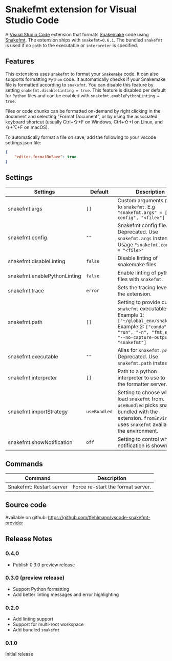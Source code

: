 # Snakefmt extension for Visual Studio Code

A [Visual Studio Code](https://code.visualstudio.com/) extension that formats [Snakemake](https://snakemake.readthedocs.io/) code using [Snakefmt](https://github.com/snakemake/snakefmt). The extension ships with `snakefmt=0.6.1`. 
The bundled `snakefmt` is used if no `path` to the executable or `interpreter` is specified.

## Features

This extensions uses `snakefmt` to format your `Snakemake` code. It can also supports formatting `Python` code.
It automatically checks if your Snakemake file is formatted according to `snakefmt`.
You can disable this feature by setting `snakefmt.disableLinting = true`. This feature is disabled per default for `Python` files and can be enabled with `snakefmt.enablePythonLinting = true`.

Files or code chunks can be formatted on-demand by right clicking in the document and
selecting "Format Document", or by using the associated keyboard shortcut
(usually Ctrl+⇧+F on Windows, Ctrl+⇧+I on Linux, and ⇧+⌥+F on macOS).

To automatically format a file on save, add the following to your
vscode settings.json file:

```json
{
    "editor.formatOnSave": true
}
```

## Settings

| Settings                         | Default      | Description                                                                                                                                                                                                                                                              |
| -------------------------------- | ------------ | ------------------------------------------------------------------------------------------------------------------------------------------------------------------------------------------------------------------------------------------------------------------------ |
| snakefmt.args             | `[]`         | Custom arguments passed to `snakefmt`. E.g `"snakefmt.args" = ["--config", "<file>"]` |
| snakefmt.config           | `""`         | Snakefmt config file. Deprecated. Use `snakefmt.args` instead. Usage `"snakefmt.config" = "<file>"` |
| snakefmt.disableLinting   | `false`         | Disable linting of snakemake files. |
| snakefmt.enablePythonLinting   | `false`    | Enable linting of python files with `snakefmt`. |
| snakefmt.trace            | `error`      | Sets the tracing level for the extension. |
| snakefmt.path             | `[]`         | Setting to provide custom `snakefmt` executable. Example 1: `["~/global_env/snakefmt"]` Example 2: `["conda", "run", "-n", "fmt_env", "--no-capture-output", "snakefmt"]` |
| snakefmt.executable       | `""`         | Alias for `snakefmt.path`. Deprecated. Use `snakefmt.path` instead. |
| snakefmt.interpreter      | `[]`         | Path to a python interpreter to use to run the formatter server.                                                                                                                                                                                                            |
| snakefmt.importStrategy   | `useBundled` | Setting to choose where to load `snakefmt` from. `useBundled` picks snakefmt bundled with the extension. `fromEnvironment` uses `snakefmt` available in the environment.                                                                                                          |
| snakefmt.showNotification | `off`        | Setting to control when a notification is shown.                                                                                                                                                                                                                         |

## Commands

| Command                  | Description                       |
| ------------------------ | --------------------------------- |
| Snakefmt: Restart server | Force re-start the format server. |

## Source code
Available on github: https://github.com/tfehlmann/vscode-snakefmt-provider


## Release Notes
### 0.4.0
- Publish 0.3.0 preview release

### 0.3.0 (preview release)
- Support Python formatting
- Add better linting messages and error highlighting

### 0.2.0
- Add linting support
- Support for multi-root workspace
- Add bundled `snakefmt`

### 0.1.0

Initial release

